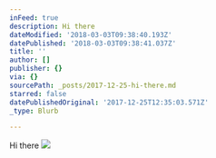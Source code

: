 ```yaml
---
inFeed: true
description: Hi there
dateModified: '2018-03-03T09:38:40.193Z'
datePublished: '2018-03-03T09:38:41.037Z'
title: ''
author: []
publisher: {}
via: {}
sourcePath: _posts/2017-12-25-hi-there.md
starred: false
datePublishedOriginal: '2017-12-25T12:35:03.571Z'
_type: Blurb

---
```

Hi there
![](https://the-grid-user-content.s3-us-west-2.amazonaws.com/45f643a4-1a5e-4631-83af-ffc964eec71c.png)